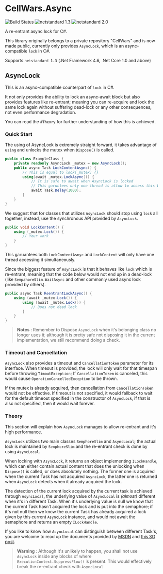
# CellWars.Async

[![Build Status](https://travis-ci.org/jasonkuo41/CellWars.Async.svg?branch=master)](https://travis-ci.org/jasonkuo41/CellWars.Async) [![netstandard 1.3](https://img.shields.io/badge/netstandard-1.3-brightgreen.svg)](https://docs.microsoft.com/en-us/dotnet/standard/net-standard) [![netstandard 2.0](https://img.shields.io/badge/netstandard-2.0-brightgreen.svg)](https://docs.microsoft.com/en-us/dotnet/standard/net-standard)

A re-entrant async lock for C#.

This library originally belongs to a private repository "CellWars" and is now made public, currently only provides `AsyncLock`, which is an async-compatible `lock` in C#.

Supports `netstandard 1.3` (.Net Framework 4.6, .Net Core 1.0 and above)

## AsyncLock
This is an async-compatible counterpart of `lock` in C#.

It not only provides the ability to lock an async-await block but also provides features like re-entrant; meaning you can re-acquire and lock the same lock again without suffering dead-lock or any other consequences, not even performance degradation.

You can read the `#Theory` for further understanding of how this is achieved.

### Quick Start
The using of AsyncLock is extremely straight forward, it takes advantage of `using` and unlocks the mutex when `Dispose()` is called.

```c#
public class ExampleClass {
    private readonly AsyncLock _mutex = new AsyncLock();
    public async Task LockContentAsync() {
        // This is equal to lock(_mutex) {}
        using(await _mutex.LockAsync()) {
            // It is safe to await when AsyncLock is locked
            // This garuntees only one thread is allow to access this block one at a time
            await Task.Delay(1000);
        }
    }
}
```
We suggest that for classes that utilizes `AsyncLock` should stop using `lock` all together, instead, use the synchronous API provided by `AsyncLock`.

```c#
public void LockContent() {
    using (_mutex.Lock()) {
        // Your work
    }
}
```
This garuantees both `LockContentAsnyc` and `LockContent` will only have one thread accessing it simultaneously.

Since the biggest feature of `AsyncLock` is that it behaves like `lock` which is re-entrant, meaning that the code below would not end up in a dead-lock (like `SempahoreSlim.WaitAsync` and other commonly used async lock provided by others).
```c#
public async Task ReentrantLockAsync() {
    using (await _mutex.Lock()) {
        using (await _mutex.Lock()) {
            // Does not dead lock
        }
    }
}
```


> **Notes** : Remember to Dispose `AsyncLock`  when it's belonging class no longer uses it; although it is pretty safe not disposing it in the current implementation, we still recommend doing a check.


### Timeout and Cancellation
`AsyncLock` also provides a timeout and `CancellationToken` parameter for its interface. When timeout is provided, the lock will only wait for that timespan before throwing `TimoutException`; If `CancellationToken` is canceled, this would cause `OperationCancelledException` to be thrown.

 If the mutex is already acquired, then cancellation from `CancellationToken` would not be effective.
If timeout is not specified, it would fallback to wait for the default timeout specified in the constructor of `AsyncLock`, if that is also not specified, then it would wait forever.

### Theory
This section will explain how `AsyncLock` manages to allow re-entrant and it's high performance.

`AsyncLock` utilizes two main classes `SemphoreSlim` and `AsyncLocal`; the actual lock is maintained by `SemphoreSlim` and the re-entrant check is done by using `AsyncLocal`.

When locking with `AsyncLock`, it returns an object implementing `ILockHandle`, which can either contain actual content that does the unlocking when `Dispose()` is called, or does absolutely nothing. The former one is acquired when the current Task has not acquired `AsyncLock`, the latter one is returned when `AsyncLock` detects when it already acquired the lock.

The detection of the current lock acquired by the current task is achieved through `AsyncLocal`, the underlying value of `AsyncLocal` is *(almost)* different when it's in different Task. When it's underlying value is null we know that the current Task hasn't acquired the lock and is put into the semaphore; if it's not null then we know the current Task has already acquired a lock given by this current `AsyncLock` instance, and would not await the semaphore and returns an empty `ILockHandle`.

If you like to know how `AsyncLocal` can distinguish between different Task's, you are welcome to read up the documents provided by [MSDN](https://docs.microsoft.com/en-us/dotnet/api/system.threading.asynclocal-1?redirectedfrom=MSDN&view=netframework-4.8) and [this SO post](https://stackoverflow.com/questions/31707362/how-do-the-semantics-of-asynclocal-differ-from-the-logical-call-context).

> **Warning** : Although it's unlikely to happen, you shall not use `AsyncLock` inside any blocks of where `ExecutionContext.SuppressFlow()` is present. This would effectively break the re-entrant check with `AsyncLocal`
